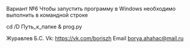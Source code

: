 Вариант №6 Чтобы запустить программу в Windows необходимо выполнить в командной строке

cd /D Путь_к_папке & prog.py

Журавлев Б.С. Vk: https://vk.com/boriszh Email borya.ahahac@mail.ru